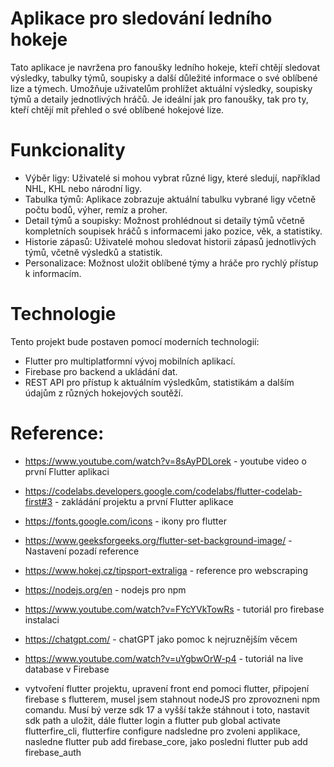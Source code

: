 # Aplikace pro sledování ledního hokeje
Tato aplikace je navržena pro fanoušky ledního hokeje, kteří chtějí sledovat výsledky, tabulky týmů, soupisky a další důležité informace o své oblíbené lize a týmech. Umožňuje uživatelům prohlížet aktuální výsledky, soupisky týmů a detaily jednotlivých hráčů. Je ideální jak pro fanoušky, tak pro ty, kteří chtějí mít přehled o své oblíbené hokejové lize.

# Funkcionality
- Výběr ligy: Uživatelé si mohou vybrat různé ligy, které sledují, například NHL, KHL nebo národní ligy.
- Tabulka týmů: Aplikace zobrazuje aktuální tabulku vybrané ligy včetně počtu bodů, výher, remíz a proher.
- Detail týmů a soupisky: Možnost prohlédnout si detaily týmů včetně kompletních soupisek hráčů s informacemi jako pozice, věk, a statistiky.
- Historie zápasů: Uživatelé mohou sledovat historii zápasů jednotlivých týmů, včetně výsledků a statistik.
- Personalizace: Možnost uložit oblíbené týmy a hráče pro rychlý přístup k informacím.

# Technologie
Tento projekt bude postaven pomocí moderních technologií:

- Flutter pro multiplatformní vývoj mobilních aplikací.
- Firebase pro backend a ukládání dat.
- REST API pro přístup k aktuálním výsledkům, statistikám a dalším údajům z různých hokejových soutěží.
# Reference:

- https://www.youtube.com/watch?v=8sAyPDLorek - youtube video o první Flutter aplikaci
- https://codelabs.developers.google.com/codelabs/flutter-codelab-first#3 - zakládání projektu a první Flutter aplikace
- https://fonts.google.com/icons - ikony pro flutter
- https://www.geeksforgeeks.org/flutter-set-background-image/ - Nastavení pozadí reference
- https://www.hokej.cz/tipsport-extraliga - reference pro webscraping
- https://nodejs.org/en - nodejs pro npm
- https://www.youtube.com/watch?v=FYcYVkTowRs - tutoriál pro firebase instalaci
- https://chatgpt.com/ - chatGPT jako pomoc k nejruznějším věcem
- https://www.youtube.com/watch?v=uYgbwOrW-p4 - tutoriál na live database v Firebase


- vytvoření flutter projektu, upravení front end pomoci flutter, připojení firebase s flutterem, musel jsem stahnout nodeJS pro zprovozneni npm comandu. Musí bý verze sdk 17 a vyšší takže stáhnout i toto, nastavit sdk path a uložit, dále flutter login a flutter pub global activate flutterfire_cli, flutterfire configure nadsledne pro zvoleni applikace, nasledne flutter pub add firebase_core, jako posledni flutter pub add firebase_auth